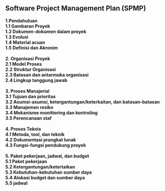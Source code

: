 <h2>Software Project Management Plan (SPMP)</h2>
<b>
	1.Pendahuluan<br/>
	1.1 Gambaran Proyek <br/>
	1.2 Dokumen-dokumen dalam proyek<br/>
	1.3 Evolusi<br/>
	1.4 Material acuan<br/>
	1.5 Definisi dan Akronim<br/><br/>
	2. Organisasi Proyek<br/>
	2.1 Model Proses<br/>
	2.2 Struktur Organisasi<br/>
	2.3 Batasan dan antarmuka organisasi<br/>
	2.4 Lingkup tanggung jawab<br/><br/>
	3. Proses Manajerial<br/>
	3.1 Tujuan dan prioritas<br/>
	3.2 Asumsi-asumsi, ketergantungan/keterkaitan, dan batasan-batasan<br/>
	3.3 Manajemen resiko<br/>
	3.4 Mekanisme monittoring dan kontroling<br/>
	3.5 Perencanaan staf<br/><br/>
	4. Proses Teknis<br/>
	4.1 Metoda, tool, dan teknik<br/>
	4.2 Dokumentasi prangkat lunak<br/>
	4.3 Fungsi-fungsi pendukung proyek<br/><br/>
	5. Paket pekerjaan, jadwal, dan budget<br/>
	5.1 Paket pekerjaan<br/>
	5.2 Ketergantungan/ketertaikan<br/>
	5.3 Kebutuhan-kebutuhan sumber daya<br/>
	5.4 Alokasi budget dan sumber daya<br/>
	5.5 jadwal<br/><br/>
</b>


